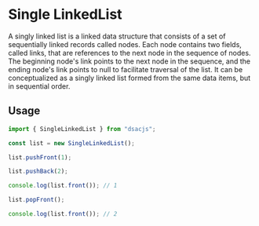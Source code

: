# Single LinkedList

A singly linked list is a linked data structure that consists of a set of sequentially linked records called nodes. Each node contains two fields, called links, that are references to the next node in the sequence of nodes. The beginning node's link points to the next node in the sequence, and the ending node's link points to null to facilitate traversal of the list. It can be conceptualized as a singly linked list formed from the same data items, but in sequential order.

## Usage

```js
import { SingleLinkedList } from "dsacjs";

const list = new SingleLinkedList();

list.pushFront(1);

list.pushBack(2);

console.log(list.front()); // 1

list.popFront();

console.log(list.front()); // 2
```
